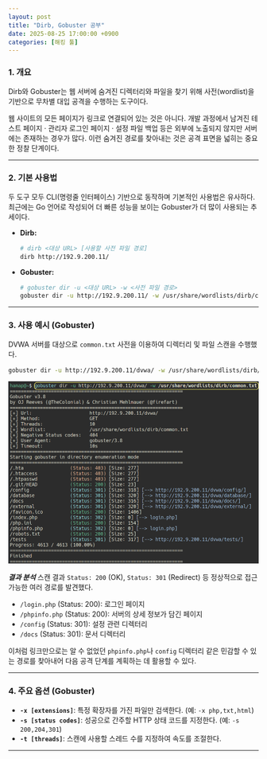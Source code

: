 ```yaml
---
layout: post
title: "Dirb, Gobuster 공부"
date: 2025-08-25 17:00:00 +0900
categories: [해킹 툴]
---
```


### 1. 개요

Dirb와 Gobuster는 웹 서버에 숨겨진 디렉터리와 파일을 찾기 위해 사전(wordlist)을 기반으로 무차별 대입 공격을 수행하는 도구이다.

웹 사이트의 모든 페이지가 링크로 연결되어 있는 것은 아니다. 개발 과정에서 남겨진 테스트 페이지 · 관리자 로그인 페이지 · 설정 파일 백업 등은 외부에 노출되지 않지만 서버에는 존재하는 경우가 많다. 이런 숨겨진 경로를 찾아내는 것은 공격 표면을 넓히는 중요한 정찰 단계이다.

---

### 2. 기본 사용법

두 도구 모두 CLI(명령줄 인터페이스) 기반으로 동작하며 기본적인 사용법은 유사하다. 최근에는 Go 언어로 작성되어 더 빠른 성능을 보이는 Gobuster가 더 많이 사용되는 추세이다.

*   **Dirb:**
    ```bash
    # dirb <대상 URL> [사용할 사전 파일 경로]
    dirb http://192.9.200.11/
    ```
*   **Gobuster:**
    ```bash
    # gobuster dir -u <대상 URL> -w <사전 파일 경로>
    gobuster dir -u http://192.9.200.11/ -w /usr/share/wordlists/dirb/common.txt
    ```

---

### 3. 사용 예시 (Gobuster)

DVWA 서버를 대상으로 `common.txt` 사전을 이용하여 디렉터리 및 파일 스캔을 수행했다.

```bash
gobuster dir -u http://192.9.200.11/dvwa/ -w /usr/share/wordlists/dirb/common.txt
```
   ![GobusterScan](/assets/images/Gobuster_1.png)

***결과 분석***
스캔 결과 `Status: 200` (OK), `Status: 301` (Redirect) 등 정상적으로 접근 가능한 여러 경로를 발견했다.
*   `/login.php` (Status: 200): 로그인 페이지
*   `/phpinfo.php` (Status: 200): 서버의 상세 정보가 담긴 페이지
*   `/config` (Status: 301): 설정 관련 디렉터리
*   `/docs` (Status: 301): 문서 디렉터리

이처럼 링크만으로는 알 수 없었던 `phpinfo.php`나 `config` 디렉터리 같은 민감할 수 있는 경로를 찾아내어 다음 공격 단계를 계획하는 데 활용할 수 있다.

---

### 4. 주요 옵션 (Gobuster)

*   **`-x [extensions]`**: 특정 확장자를 가진 파일만 검색한다. (예: `-x php,txt,html`)
*   **`-s [status codes]`**: 성공으로 간주할 HTTP 상태 코드를 지정한다. (예: `-s 200,204,301`)
*   **`-t [threads]`**: 스캔에 사용할 스레드 수를 지정하여 속도를 조절한다.

<hr class="short-rule">
